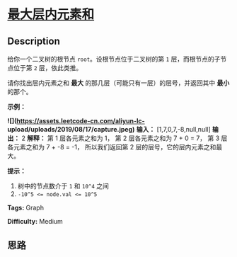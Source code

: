# [最大层内元素和][title]

## Description

给你一个二叉树的根节点 `root`。设根节点位于二叉树的第 `1` 层，而根节点的子节点位于第 `2` 层，依此类推。

请你找出层内元素之和 **最大** 的那几层（可能只有一层）的层号，并返回其中  **最小** 的那个。



**示例：**

**![](https://assets.leetcode-cn.com/aliyun-lc-
upload/uploads/2019/08/17/capture.jpeg)**
            **输入：** [1,7,0,7,-8,null,null]    **输出：** 2    **解释：**    第 1 层各元素之和为 1，    第 2 层各元素之和为 7 + 0 = 7，    第 3 层各元素之和为 7 + -8 = -1，    所以我们返回第 2 层的层号，它的层内元素之和最大。    



**提示：**

  1. 树中的节点数介于 `1` 和 `10^4` 之间
  2. `-10^5 <= node.val <= 10^5`


**Tags:** Graph

**Difficulty:** Medium

## 思路

[title]: https://leetcode-cn.com/problems/maximum-level-sum-of-a-binary-tree

